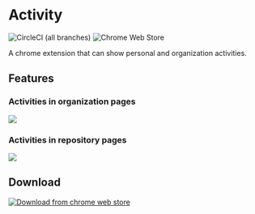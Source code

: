 # Activity

![CircleCI (all branches)](https://img.shields.io/circleci/project/github/gitpulse/activity.svg)
![Chrome Web Store](https://img.shields.io/chrome-web-store/v/ddccohlodlgoekgcneljaolpifgkfhki.svg)

A chrome extension that can show personal and organization activities.

## Features

### Activities in organization pages

![](https://res.cloudinary.com/luoweibinb/image/upload/c_mfit,e_shadow:40,h_800,w_800/v1543234373/activity/Screen_Shot_2018-11-26_at_9.07.11_PM.png)


### Activities in repository pages

![](https://res.cloudinary.com/luoweibinb/image/upload/c_mfit,e_shadow:40,w_800/v1543234344/activity/Screen_Shot_2018-11-26_at_9.11.17_PM.png)


## Download

[![Download from chrome web store](https://res.cloudinary.com/luoweibinb/image/upload/bo_1px_solid_rgb:7e7e7e,r_6/v1543232977/activity/chrome_web_store.png)](https://chrome.google.com/webstore/detail/activity-for-github/ddccohlodlgoekgcneljaolpifgkfhki)
